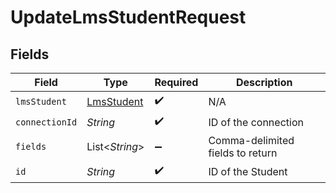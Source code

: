 # UpdateLmsStudentRequest


## Fields

| Field                                           | Type                                            | Required                                        | Description                                     |
| ----------------------------------------------- | ----------------------------------------------- | ----------------------------------------------- | ----------------------------------------------- |
| `lmsStudent`                                    | [LmsStudent](../../models/shared/LmsStudent.md) | :heavy_check_mark:                              | N/A                                             |
| `connectionId`                                  | *String*                                        | :heavy_check_mark:                              | ID of the connection                            |
| `fields`                                        | List\<*String*>                                 | :heavy_minus_sign:                              | Comma-delimited fields to return                |
| `id`                                            | *String*                                        | :heavy_check_mark:                              | ID of the Student                               |